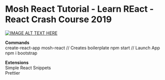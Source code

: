 # Mosh React Tutorial - Learn REact - React Crash Course 2019

[![IMAGE ALT TEXT HERE](http://img.youtube.com/vi/Ke90Tje7VS0/0.jpg)](http://www.youtube.com/watch?v=Ke90Tje7VS0&t=1s)

**Commands**  
create-react-app mosh-react // Creates boilerplate
npm start // Launch App
npm i bootstrap

**Extensions**  
Simple React Snippets  
Prettier
